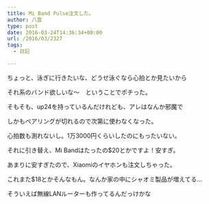 ```yaml
---
title: Mi Band Pulse注文した。
author: 八雲
type: post
date: 2016-03-24T14:36:34+00:00
url: /2016/03/2327
tags:
  - 日記

---
```

ちょっと、泳ぎに行きたいな、どうせ泳ぐなら心拍とか見たいから
  
それ系のバンド欲しいな〜　ということでポチった。
  
そもそも、up24を持っているんだけれども、アレはなんか邪魔で
  
しかもペアリングが切れるので次第に使わなくなった。
  
心拍数も測れないし。1万3000円くらいしたのにもったいない。

それに引き替え、Mi Bandはたったの$20とかですよ！安すぎ。
  
あまりに安すぎたので、Xiaomiのイヤホンも注文しちゃった。
  
これまた$18とかそんなもん。なんか家の中にシャオミ製品が増えてる…
  
そういえば無線LANルーターも作ってるんだっけかな
